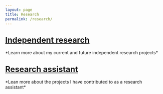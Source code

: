 ```yaml
---
layout: page
title: Research
permalink: /research/
---
```


<h2> <a href="/research/ind-research" style="font-size: 25px"> Independent research </a> </h2>
*Learn more about my current and future independent research projects*

<h2> <a href="/research/ra" style="font-size: 25px"> Research assistant </a> </h2>
*Lean more about the projects I have contributed to as a research assistant*
